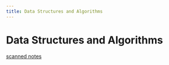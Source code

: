 ```yaml
---
title: Data Structures and Algorithms
---
```


# Data Structures and Algorithms

[scanned notes](./data_structures_and_algorithms.pdf)
